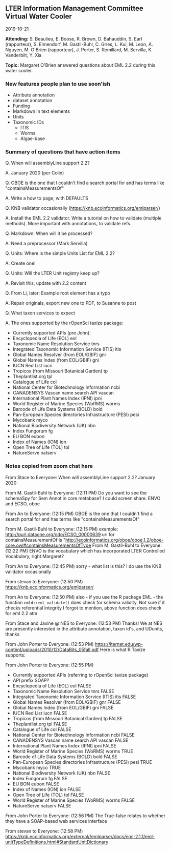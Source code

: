 ﻿## LTER Information Management Committee Virtual Water Cooler

2019-10-21

**Attending:** S. Beaulieu, E. Boose, R. Brown, D. Bahauddin, S. Earl (rapporteur), S. Elmendorf, M. Gastil-Buhl, C. Gries, L. Kui, M. Leon, A. Nguyen, M. O'Brien (rapporteur), J. Porter, S. Remillard, M. Servilla, K. Vanderbilt, Y. Xia

**Topic:** Margaret O'Brien answered questions about EML 2.2 during this water cooler.

### New features people plan to use soon'ish

- Attribute annotation 
- dataset annotation
- Funding
- Markdown in text elements
- Units
- Taxonomic IDs
  + ITIS
  + Worms
  + Algae-base

### Summary of questions that have action items

Q. When will assemblyLine support 2.2?

A. January 2020 (per Colin)

Q. OBOE is the one that I couldn't find a search portal for and has terms like "containsMeasurementsOf"

A. Write a how to page, with DEFAULTS

Q. KNB validator occasionally (https://knb.ecoinformatics.org/emlparser/)

A. Install the EML 2.2 validator. Write a tutorial on how to validate (multiple methods). More important with annotations, to validate refs.

Q. Markdown: When will it be processed?

A. Need a preprocessor (Mark Servilla)

Q. Units: Where is the simple Units List for EML 2.2?

A. Create one!

Q. Units: Will the LTER Unit registry keep up?

A. Revisit this, update with 2.2 content

Q. From Li, later: Example root element has a typo

A. Repair originals, export new one to PDF, to Susanne to post

Q. What taxon services to expect

A. The ones supported by the rOpenSci taxize package:

- Currently supported APIs (pre John):
- Encyclopedia of Life (EOL) eol
- Taxonomic Name Resolution Service tnrs
- Integrated Taxonomic Information Service (ITIS) itis
- Global Names Resolver (from EOL/GBIF) gnr
- Global Names Index (from EOL/GBIF) gni
- IUCN Red List iucn
- Tropicos (from Missouri Botanical Garden) tp
- Theplantlist.org tpl
- Catalogue of Life col
- National Center for Biotechnology Information ncbi
- CANADENSYS Vascan name search API vascan
- International Plant Names Index (IPNI) ipni
- World Register of Marine Species (WoRMS) worms
- Barcode of Life Data Systems (BOLD) bold
- Pan-European Species directories Infrastructure (PESI) pesi
- Mycobank myco
- National Biodiversity Network (UK) nbn
- Index Fungorum fg
- EU BON eubon
- Index of Names (ION) ion
- Open Tree of Life (TOL) tol
- NatureServe natserv
	
### Notes copied from zoom chat here

From Stace to Everyone:
  When will assemblyLine support 2.2?
  January 2020

From M. Gastil-Buhl to Everyone: (12:11 PM)
  Do you want to see the schemaSpy for Sem Annot in core metabase? I could screen share. ENVO and ECSO, oboe 

From An to Everyone: (12:15 PM)
  OBOE is the one that I couldn't find a search portal for and has terms like "containsMeasurementsOf" 

From M. Gastil-Buhl to Everyone: (12:15 PM)
  example: http://purl.dataone.org/odo/ECSO_00000639 uri for containsMeasurementOf is "http://ecoinformatics.org/oboe/oboe.1.2/oboe-core.owl#containsMeasurementsOfType 
  From M. Gastil-Buhl to Everyone: (12:22 PM)
  ENVO is the vocabulary which has incorporated LTER Controlled Vocabulary, right Margaret? 

From An to Everyone: (12:45 PM)
  sorry - what list is this? I do use the KNB validator occasionally 

From stevan to Everyone: (12:50 PM)
  https://knb.ecoinformatics.org/emlparser/ 

From An to Everyone: (12:50 PM)
  also - if you use the R package EML - the function `emld::eml_validate()` does check for schema validity. Not sure if it checks referential integrity I forgot to mention, above function does check for eml 2.2 atm 

From Stace and Jaxine @ NES to Everyone: (12:53 PM)
  Thanks! We at NES are presently interested in the attribute annotation, taxon id's, and UDunits, thanks 

From John Porter to Everyone: (12:53 PM)
  https://lternet.edu/wp-content/uploads/2010/12/DataBits_05fall.pdf  Here is what R Taxize supports: 

From John Porter to Everyone: (12:55 PM)
- Currently supported APIs (referring to rOpenSci taxize package)
- API prefix SOAP?
- Encyclopedia of Life (EOL) eol FALSE
- Taxonomic Name Resolution Service tnrs FALSE
- Integrated Taxonomic Information Service (ITIS) itis FALSE
- Global Names Resolver (from EOL/GBIF) gnr FALSE
- Global Names Index (from EOL/GBIF) gni FALSE
- IUCN Red List iucn FALSE
- Tropicos (from Missouri Botanical Garden) tp FALSE
- Theplantlist.org tpl FALSE
- Catalogue of Life col FALSE
- National Center for Biotechnology Information ncbi FALSE
- CANADENSYS Vascan name search API vascan FALSE
- International Plant Names Index (IPNI) ipni FALSE
- World Register of Marine Species (WoRMS) worms TRUE
- Barcode of Life Data Systems (BOLD) bold FALSE
- Pan-European Species directories Infrastructure (PESI) pesi TRUE
- Mycobank myco TRUE
- National Biodiversity Network (UK) nbn FALSE
- Index Fungorum fg FALSE
- EU BON eubon FALSE
- Index of Names (ION) ion FALSE
- Open Tree of Life (TOL) tol FALSE
- World Register of Marine Species (WoRMS) worms FALSE
- NatureServe natserv FALSE 

From John Porter to Everyone: (12:56 PM)
 The True-false relates to whether they have a SOAP-based web services interface 

From stevan to Everyone: (12:58 PM)
 https://knb.ecoinformatics.org/external//emlparser/docs/eml-2.1.1/eml-unitTypeDefinitions.html#StandardUnitDictionary 
